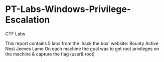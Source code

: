 # PT-Labs-Windows-Privilege-Escalation
CTF Labs

This report contains 5 labs from the 'hack the box' website:
Bounty
Active
Nest
Jeeves
Lame On each machine the goal was to get root privileges on the machine & capture the flag (user& root)

